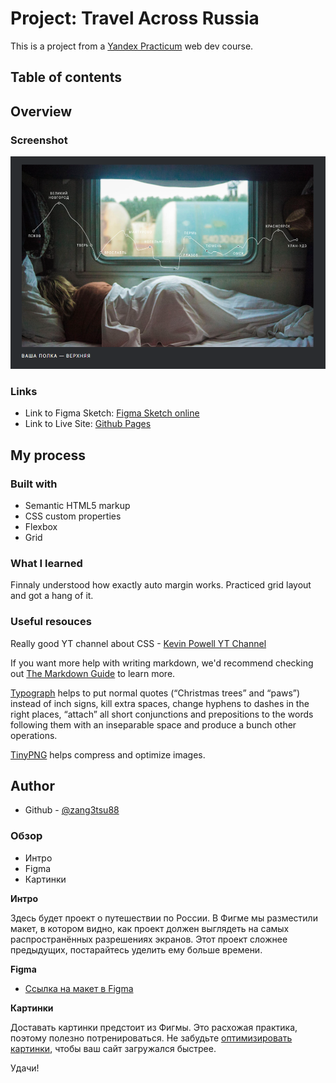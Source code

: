 # Project: Travel Across Russia

This is a project from a [Yandex Practicum](https://practicum.yandex.ru/) web dev course. 

## Table of contents

## Overview

### Screenshot

![](./images/russian-travels_01.png)

### Links

- Link to Figma Sketch: [Figma Sketch online](https://www.figma.com/file/5S2WSbEFL6awjVWJ0NWL8Q/Sprint-3_-Russia-_-desktop-mobile?node-id=28503%3A0)
- Link to Live Site: [Github Pages](https://zang3tsu88.github.io/russian-travels/)

## My process

### Built with

- Semantic HTML5 markup
- CSS custom properties
- Flexbox
- Grid

### What I learned

Finnaly understood how exactly auto margin works. 
Practiced grid layout and got a hang of it.

### Useful resouces

Really good YT channel about CSS - [Kevin Powell YT Channel](https://www.youtube.com/@KevinPowell "Youtube Channel")

If you want more help with writing markdown, we'd recommend checking out [The Markdown Guide](https://www.markdownguide.org/) to learn more.

[Typograph](https://www.artlebedev.ru/typograf/) helps to put normal quotes (“Christmas trees” and “paws”) instead of inch signs, kill extra spaces, change hyphens to dashes in the right places, “attach” all short conjunctions and prepositions to the words following them with an inseparable space and produce a bunch other operations.

[TinyPNG](https://tinypng.com/) helps compress and optimize images.

## Author

- Github - [@zang3tsu88](https://github.com/zang3tsu88)

### Обзор
* Интро
* Figma
* Картинки

**Интро**

Здесь будет проект о путешествии по России.
В Фигме мы разместили макет, в котором видно, как проект должен выглядеть на самых распространённых разрешениях экранов.
Этот проект сложнее предыдущих, постарайтесь уделить ему больше времени.

**Figma**

* [Ссылка на макет в Figma](https://www.figma.com/file/5S2WSbEFL6awjVWJ0NWL8Q/Sprint-3_-Russia-_-desktop-mobile?node-id=28503%3A0)

**Картинки**

Доставать картинки предстоит из Фигмы. Это расхожая практика, поэтому полезно потренироваться.
Не забудьте [оптимизировать картинки](https://tinypng.com/), чтобы ваш сайт загружался быстрее.

Удачи!

